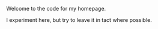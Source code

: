 Welcome to the code for my homepage.

I experiment here, but try to leave it in tact where possible.